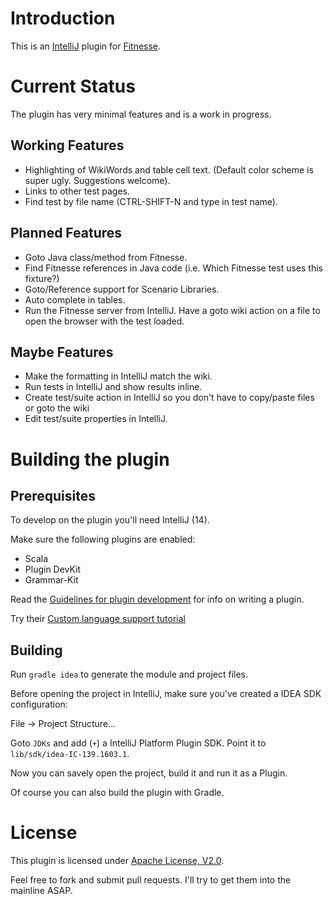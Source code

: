 Introduction
===========

This is an [IntelliJ] plugin for [Fitnesse].

[IntelliJ]: http://www.jetbrains.com/idea/
[Fitnesse]: http://www.fitnesse.org/

Current Status
===========

The plugin has very minimal features and is a work in progress.

Working Features
----------------
* Highlighting of WikiWords and table cell text. (Default color scheme is super ugly. Suggestions welcome).
* Links to other test pages.
* Find test by file name (CTRL-SHIFT-N and type in test name).

Planned Features
----------------
* Goto Java class/method from Fitnesse.
* Find Fitnesse references in Java code (i.e. Which Fitnesse test uses this fixture?)
* Goto/Reference support for Scenario Libraries.
* Auto complete in tables.
* Run the Fitnesse server from IntelliJ. Have a goto wiki action on a file to open the browser with the test loaded.

Maybe Features
--------------
* Make the formatting in IntelliJ match the wiki.
* Run tests in IntelliJ and show results inline.
* Create test/suite action in IntelliJ so you don't have to copy/paste files or goto the wiki
* Edit test/suite properties in IntelliJ.

Building the plugin
===================

Prerequisites
-------------
To develop on the plugin you'll need IntelliJ (14).

Make sure the following plugins are enabled:

 * Scala
 * Plugin DevKit
 * Grammar-Kit

Read the [Guidelines for plugin development](https://www.jetbrains.com/idea/help/plugin-development-guidelines.html) for info on writing a plugin.

Try their [Custom language support tutorial](https://confluence.jetbrains.com/display/IntelliJIDEA/Custom+Language+Support)

Building
--------

Run `gradle idea` to generate the module and project files.

Before opening the project in IntelliJ, make sure you've created a IDEA SDK configuration:

   File -> Project Structure...

Goto `JDKs` and add (`+`) a IntelliJ Platform Plugin SDK. Point it to `lib/sdk/idea-IC-139.1603.1`.

Now you can savely open the project, build it and run it as a Plugin.

Of course you can also build the plugin with Gradle.

License
=======

This plugin is licensed under [Apache License, V2.0].

Feel free to fork and submit pull requests. I'll try to get them into the mainline ASAP.

[Apache License, V2.0]: http://www.apache.org/licenses/LICENSE-2.0
